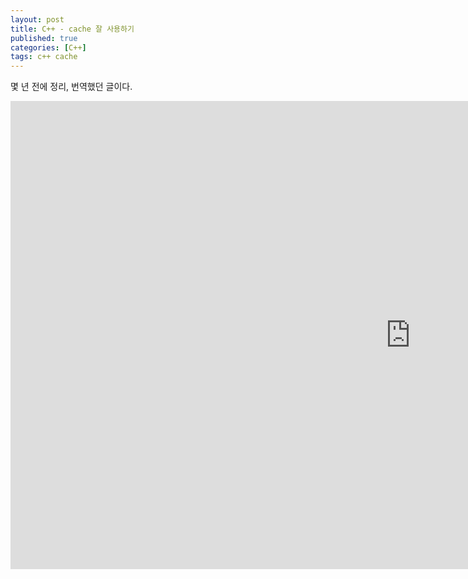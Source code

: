 ```yaml
---
layout: post
title: C++ - cache 잘 사용하기
published: true
categories: [C++]
tags: c++ cache
---
```

몇 년 전에 정리, 번역했던 글이다.  
  
<iframe src="https://docs.google.com/presentation/d/e/2PACX-1vScQKa2sgGxZZP074jkRpOgPti-5fc5MrEjrD-18_c_5EU5_CQSRkwcdBE_csSIIv7vj80Ad0r1TnVu/embed?start=false&loop=false&delayms=3000" frameborder="0" width="1280" height="749" allowfullscreen="true" mozallowfullscreen="true" webkitallowfullscreen="true"></iframe>  